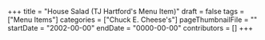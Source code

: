 +++
title = "House Salad (TJ Hartford's Menu Item)"
draft = false
tags = ["Menu Items"]
categories = ["Chuck E. Cheese's"]
pageThumbnailFile = ""
startDate = "2002-00-00"
endDate = "0000-00-00"
contributors = []
+++
